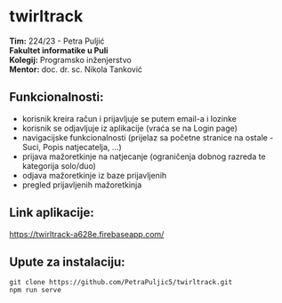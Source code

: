 # twirltrack

**Tim:** 224/23 - Petra Puljić  
**Fakultet informatike u Puli**  
**Kolegij:** Programsko inženjerstvo  
**Mentor:** doc. dr. sc. Nikola Tanković


## Funkcionalnosti:
- korisnik kreira račun i prijavljuje se putem email-a i lozinke
- korisnik se odjavljuje iz aplikacije (vraća se na Login page)
- navigacijske funkcionalnosti (prijelaz sa početne stranice na ostale - Suci, Popis natjecatelja, ...)
- prijava mažoretkinje na natjecanje (ograničenja dobnog razreda te kategorija solo/duo)
- odjava mažoretkinje iz baze prijavljenih
- pregled prijavljenih mažoretkinja


## Link aplikacije:
https://twirltrack-a628e.firebaseapp.com/


## Upute za instalaciju:
```
git clone https://github.com/PetraPuljic5/twirltrack.git
npm run serve
```
